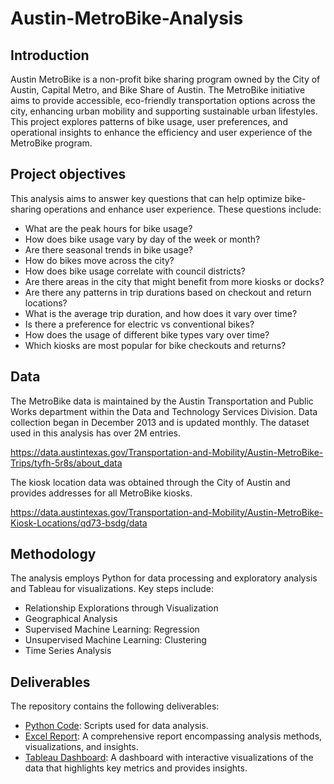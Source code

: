# Austin-MetroBike-Analysis

## Introduction
Austin MetroBike is a non-profit bike sharing program owned by the City of Austin, Capital Metro, and Bike Share of Austin. The MetroBike initiative aims to provide accessible, eco-friendly transportation options across the city, enhancing urban mobility and supporting sustainable urban lifestyles. This project explores patterns of bike usage, user preferences, and operational insights to enhance the efficiency and user experience of the MetroBike program. 

## Project objectives
This analysis aims to answer key questions that can help optimize bike-sharing operations and enhance user experience. These questions include:

+ What are the peak hours for bike usage?
+ How does bike usage vary by day of the week or month?
+ Are there seasonal trends in bike usage?
+ How do bikes move across the city?
+ How does bike usage correlate with council districts?
+ Are there areas in the city that might benefit from more kiosks or docks?
+ Are there any patterns in trip durations based on checkout and return locations?
+ What is the average trip duration, and how does it vary over time?
+ Is there a preference for electric vs conventional bikes?
+ How does the usage of different bike types vary over time?
+ Which kiosks are most popular for bike checkouts and returns?

## Data 
The MetroBike data is maintained by the Austin Transportation and Public Works department within the Data and Technology Services Division. Data collection began in December 2013 and is updated monthly. The dataset used in this analysis has over 2M entries.

https://data.austintexas.gov/Transportation-and-Mobility/Austin-MetroBike-Trips/tyfh-5r8s/about_data

The kiosk location data was obtained through the City of Austin and provides addresses for all MetroBike kiosks. 

https://data.austintexas.gov/Transportation-and-Mobility/Austin-MetroBike-Kiosk-Locations/qd73-bsdg/data

## Methodology
The analysis employs Python for data processing and exploratory analysis and Tableau for visualizations. Key steps include:

+ Relationship Explorations through Visualization
+ Geographical Analysis
+ Supervised Machine Learning: Regression
+ Unsupervised Machine Learning: Clustering
+ Time Series Analysis

## Deliverables
The repository contains the following deliverables:

+ [Python Code](<MetroBike Scripts>): Scripts used for data analysis.
+ [Excel Report](<MetroBike Report>): A comprehensive report encompassing analysis methods, visualizations, and insights.
+ [Tableau Dashboard](https://public.tableau.com/views/AustinMetroBikesAnalysis/DashMain?:language=en-US&publish=yes&:sid=&:display_count=n&:origin=viz_share_link): A dashboard with interactive visualizations of the data that highlights key metrics and provides insights. 

